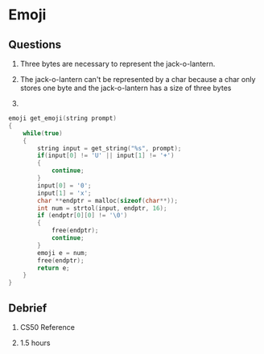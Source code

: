 # Emoji

## Questions

1. Three bytes are necessary to represent the jack-o-lantern.

2. The jack-o-lantern can't be represented by a char because a char only stores one byte and the jack-o-lantern has a size of three bytes

3.

```c
emoji get_emoji(string prompt)
{
    while(true)
    {
        string input = get_string("%s", prompt);
        if(input[0] != 'U' || input[1] != '+')
        {
            continue;
        }
        input[0] = '0';
        input[1] = 'x';
        char **endptr = malloc(sizeof(char**));
        int num = strtol(input, endptr, 16);
        if (endptr[0][0] != '\0')
        {
            free(endptr);
            continue;
        }
        emoji e = num;
        free(endptr);
        return e;
    }
}
```

## Debrief

1. CS50 Reference

2. 1.5 hours

